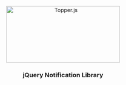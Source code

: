 <p align="center">
  <a href="https://github.com/sidvanvliet/Topper.js/">
    <img src="https://i.imgur.com/MgLHZo7.png" alt="Topper.js" width="300" height="150">
  </a>

  <h3 align="center">jQuery Notification Library</h3>
</p>

